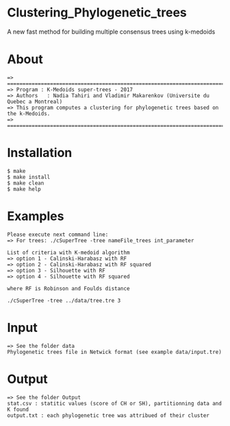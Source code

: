 # Clustering_Phylogenetic_trees
A new fast method for building multiple consensus trees using k-medoids

# About
	=> =====================================================================================
	=> Program : K-Medoids super-trees - 2017
	=> Authors   : Nadia Tahiri and Vladimir Makarenkov (Universite du Quebec a Montreal)
	=> This program computes a clustering for phylogenetic trees based on the k-Medoids.
	=> =====================================================================================

# Installation
	$ make 
	$ make install
	$ make clean
	$ make help

# Examples
	Please execute next command line:
	=> For trees: ./cSuperTree -tree nameFile_trees int_parameter

	List of criteria with K-medoid algorithm
	=> option 1 - Calinski-Harabasz with RF
	=> option 2 - Calinski-Harabasz with RF squared
	=> option 3 - Silhouette with RF
	=> option 4 - Silhouette with RF squared

	where RF is Robinson and Foulds distance
	
	./cSuperTree -tree ../data/tree.tre 3
	
# Input
	=> See the folder data
	Phylogenetic trees file in Netwick format (see example data/input.tre)
	
# Output
	=> See the folder Output
	stat.csv : statitic values (score of CH or SH), partitionning data and K found
	output.txt : each phylogenetic tree was attribued of their cluster 
